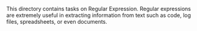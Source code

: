This directory contains tasks on Regular Expression. Regular expressions are extremely useful in extracting information from text such as code, log files, spreadsheets, or even documents.  
